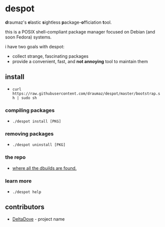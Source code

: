 # despot
**d**raumaz's **e**lastic **s**ightless **p**ackage-**o**fficiation **t**ool.

this is a POSIX shell-compliant package manager focused on Debian (and soon Fedora) systems.

i have two goals with despot:

- collect strange, fascinating packages
- provide a convenient, fast, and __not annoying__ tool to maintain them

## install
- ```curl https://raw.githubusercontent.com/draumaz/despot/master/bootstrap.sh | sudo sh```

### compiling packages
- ```./despot install [PKG]```

### removing packages
- ```./despot uninstall [PKG]```

### the repo
- <a href="https://github.com/draumaz/despot-repo">where all the dbuilds are found.</a>

### learn more
- ```./despot help```

## contributors
- <a href="https://github.com/DeltaDove">DeltaDove</a> - project name

